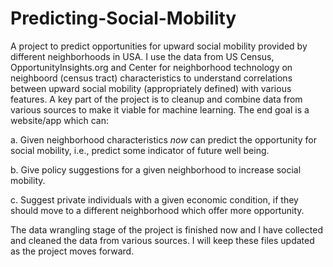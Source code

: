 # Predicting-Social-Mobility
A project to predict opportunities for upward social mobility provided by different neighborhoods in USA. 
I use the data from US Census, OpportunityInsights.org and Center for neighborhood technology on neighboord (census tract) characteristics to understand correlations between upward social mobility (appropriately defined) with various features. 
A key part of the project is to cleanup and combine data from various sources to make it viable for machine learning. The end goal is a website/app which can: 

  a. Given neighborhood characteristics *now* can predict the opportunity for social mobility, i.e., predict some indicator of future well being.   
  
  b. Give policy suggestions for a given neighborhood to increase social mobility.    
  
  c. Suggest private individuals with a given economic condition, if they should move to a different neighborhood which offer more opportunity. 
  
The data wrangling stage of the project is finished now and I have collected and cleaned the data from various sources. I will keep these files updated as the project moves forward.
